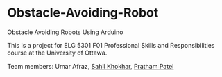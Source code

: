 # Obstacle-Avoiding-Robot
Obstacle Avoiding Robots Using Arduino

This is a project for ELG 5301 F01 Professional Skills and Responsibilities course at the University of Ottawa.

Team members: Umar Afraz, [Sahil Khokhar](https://github.com/salkhokhar), [Pratham Patel](https://github.com/Pratham1543)
